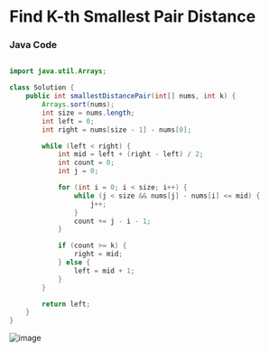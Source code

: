#  Find K-th Smallest Pair Distance


### Java Code

```java

import java.util.Arrays;

class Solution {
    public int smallestDistancePair(int[] nums, int k) {
        Arrays.sort(nums);
        int size = nums.length;
        int left = 0;
        int right = nums[size - 1] - nums[0];

        while (left < right) {
            int mid = left + (right - left) / 2;
            int count = 0;
            int j = 0;

            for (int i = 0; i < size; i++) {
                while (j < size && nums[j] - nums[i] <= mid) {
                    j++;
                }
                count += j - i - 1;
            }

            if (count >= k) {
                right = mid;
            } else {
                left = mid + 1;
            }
        }

        return left;
    }
}


```

![image](https://github.com/user-attachments/assets/c91f6d58-8b16-4677-a3ef-0fb36accaf92)
